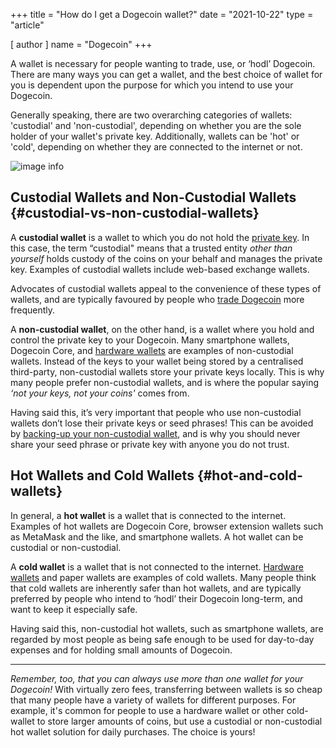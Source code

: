 +++
title = "How do I get a Dogecoin wallet?"
date = "2021-10-22"
type = "article"

[ author ]
  name = "Dogecoin"
+++
 
A wallet is necessary for people wanting to trade, use, or ‘hodl’ Dogecoin. There are many ways you can get a wallet, and the best choice of wallet for you is dependent upon the purpose for which you intend to use your Dogecoin. 

Generally speaking, there are two overarching categories of wallets: 'custodial' and 'non-custodial', depending on whether you are the sole holder of your wallet's private key. Additionally, wallets can be 'hot' or 'cold', depending on whether they are connected to the internet or not.

![image info](/assets/images/dogepedia/4.png)
## Custodial Wallets and Non-Custodial Wallets {#custodial-vs-non-custodial-wallets}

A **custodial wallet** is a wallet to which you do not hold the [private key](/dogepedia/articles/how-to-backup-a-wallet). In this case, the term “custodial" means that a trusted entity *other than yourself* holds custody of the coins on your behalf and manages the private key. Examples of custodial wallets include web-based exchange wallets.

Advocates of custodial wallets appeal to the convenience of these types of wallets, and are typically favoured by people who [trade Dogecoin](/dogepedia/articles/get-dogecoin) more frequently.

A **non-custodial wallet**, on the other hand, is a wallet where you hold and control the private key to your Dogecoin. Many smartphone wallets, Dogecoin Core, and [hardware wallets](/dogepedia/articles/dogecoin-hardware-wallets) are examples of non-custodial wallets. Instead of the keys to your wallet being stored by a centralised third-party, non-custodial wallets store your private keys locally. This is why many people prefer non-custodial wallets, and is where the popular saying *‘not your keys, not your coins'* comes from. 

Having said this, it’s very important that people who use non-custodial wallets don’t lose their private keys or seed phrases! This can be avoided by [backing-up your non-custodial wallet](/dogepedia/articles/how-to-backup-a-wallet), and is why you should never share your seed phrase or private key with anyone you do not trust.


## Hot Wallets and Cold Wallets {#hot-and-cold-wallets}

In general, a **hot wallet** is a wallet that is connected to the internet. Examples of hot wallets are Dogecoin Core, browser extension wallets such as MetaMask and the like, and smartphone wallets. A hot wallet can be custodial or non-custodial.

A **cold wallet** is a wallet that is not connected to the internet. [Hardware wallets](/dogepedia/articles/dogecoin-hardware-wallets) and paper wallets are examples of cold wallets. Many people think that cold wallets are inherently safer than hot wallets, and are typically preferred by people who intend to ‘hodl’ their Dogecoin long-term, and want to keep it especially safe. 

Having said this, non-custodial hot wallets, such as smartphone wallets, are regarded by most people as being safe enough to be used for day-to-day expenses and for holding small amounts of Dogecoin.

***

*Remember, too, that you can always use more than one wallet for your Dogecoin!* With virtually zero fees, transferring between wallets is so cheap that many people have a variety of wallets for different purposes. For example, it's common for people to use a hardware wallet or other cold-wallet to store larger amounts of coins, but use a custodial or non-custodial hot wallet solution for daily purchases. The choice is yours!